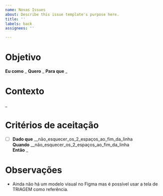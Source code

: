```yaml
---
name: Novas Issues
about: Describe this issue template's purpose here.
title: ''
labels: back
assignees: ''

---
```


# Objetivo

**Eu como** _
**Quero** _
**Para que** _

# Contexto

_

# Critérios de aceitação

- [ ] **Dado que** __não_esquecer_os_2_espaços_ao_fim_da_linha  
**Quando** __não_esquecer_os_2_espaços_ao_fim_da_linha  
**Então** _

# Observações

- Ainda não há um modelo visual no Figma mas é possível usar a tela de TRIAGEM como referência.
